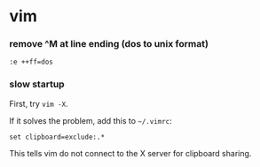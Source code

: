 # vim


### remove ^M at line ending (dos to unix format)

```
:e ++ff=dos 
```


### slow startup

First, try `vim -X`.

If it solves the problem, add this to `~/.vimrc`:

```
set clipboard=exclude:.*
```

This tells vim do not connect to the X server for clipboard sharing.
